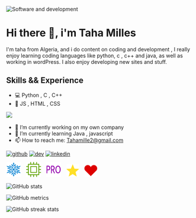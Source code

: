 
![Software and development](https://arturssmirnovs.github.io/github-profile-readme-generator/images/banner.png)

# Hi there 👋, i'm Taha Milles

I'm taha from Algeria, and i do content on coding and development , I really enjoy learning coding languages like python, c , c++ and java, as well as working in wordPress. I also enjoy developing new sites and stuff.


## Skills && Experience
* 💻 Python , C , C++
* 📱 JS , HTML , CSS
<img src="https://repository-images.githubusercontent.com/462900780/0a10af70-6cbf-46df-9071-0ff586a3b1d6" width="400">

- 🔭 I’m currently working on my own company  
- 🌱 I’m currently learning Java , javascript 
- 📫 How to reach me: Tahamille2@gmail.com 


[<img src='https://cdn.jsdelivr.net/npm/simple-icons@3.0.1/icons/github.svg' alt='github' height='40'>](https://github.com/Tahamilles)  [<img src='https://cdn.jsdelivr.net/npm/simple-icons@3.0.1/icons/dev-dot-to.svg' alt='dev' height='40'>](https://dev.to/Tahamilles)  [<img src='https://cdn.jsdelivr.net/npm/simple-icons@3.0.1/icons/linkedin.svg' alt='linkedin' height='40'>](https://www.linkedin.com/in/tahamilles/)  

<a href='https://archiveprogram.github.com/'><img src='https://raw.githubusercontent.com/acervenky/animated-github-badges/master/assets/acbadge.gif' width='40' height='40'></a> <a href='https://docs.github.com/en/developers'><img src='https://raw.githubusercontent.com/acervenky/animated-github-badges/master/assets/devbadge.gif' width='40' height='40'></a> <a href='https://github.com/pricing'><img src='https://raw.githubusercontent.com/acervenky/animated-github-badges/master/assets/pro.gif' width='40' height='40'></a> <a href='https://stars.github.com/'><img src='https://raw.githubusercontent.com/acervenky/animated-github-badges/master/assets/starbadge.gif' width='35' height='35'></a> <a href='https://docs.github.com/en/github/supporting-the-open-source-community-with-github-sponsors'><img src='https://raw.githubusercontent.com/acervenky/animated-github-badges/master/assets/sponsorbadge.gif' width='35' height='35'></a> 

![GitHub stats](https://github-readme-stats.vercel.app/api?username=Tahamilles&show_icons=true)  

![GitHub metrics](https://metrics.lecoq.io/Tahamilles)  

![GitHub streak stats](https://streak-stats.demolab.com/?user=Tahamilles)  

